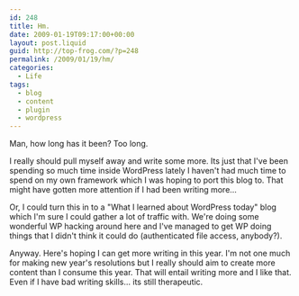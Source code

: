 ```yaml
---
id: 248
title: Hm.
date: 2009-01-19T09:17:00+00:00
layout: post.liquid
guid: http://top-frog.com/?p=248
permalink: /2009/01/19/hm/
categories:
  - Life
tags:
  - blog
  - content
  - plugin
  - wordpress
---
```

Man, how long has it been? Too long. 

I really should pull myself away and write some more. Its just that I've been spending so much time inside WordPress lately I haven't had much time to spend on my own framework which I was hoping to port this blog to. That might have gotten more attention if I had been writing more… 

Or, I could turn this in to a "What I learned about WordPress today" blog which I'm sure I could gather a lot of traffic with. We're doing some wonderful WP hacking around here and I've managed to get WP doing things that I didn't think it could do (authenticated file access, anybody?).

Anyway. Here's hoping I can get more writing in this year. I'm not one much for making new year's resolutions but I really should aim to create more content than I consume this year. That will entail writing more and I like that. Even if I have bad writing skills… its still therapeutic.
